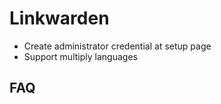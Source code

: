 # Linkwarden 

- Create administrator credential at setup page
- Support multiply languages

## FAQ
